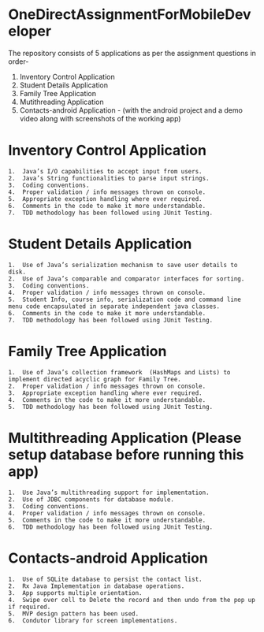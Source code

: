 # OneDirectAssignmentForMobileDeveloper

The repository consists of 5 applications as per the assignment questions in order-
  1. Inventory Control Application
  2. Student Details Application
  3. Family Tree Application
  4. Mutithreading Application
  5. Contacts-android Application - (with the android project and a demo video along with screenshots of the working app)
  
  
  # Inventory Control Application
    1.	Java’s I/O capabilities to accept input from users.
    2.	Java’s String functionalities to parse input strings.
    3.	Coding conventions.
    4.	Proper validation / info messages thrown on console.
    5.	Appropriate exception handling where ever required.
    6.	Comments in the code to make it more understandable.
    7.	TDD methodology has been followed using JUnit Testing.
  
  # Student Details Application
    1.	Use of Java’s serialization mechanism to save user details to disk.
    2.	Use of Java’s comparable and comparator interfaces for sorting.
    3.	Coding conventions.
    4.	Proper validation / info messages thrown on console.
    5.	Student Info, course info, serialization code and command line menu code encapsulated in separate independent java classes.
    6.	Comments in the code to make it more understandable.
    7.	TDD methodology has been followed using JUnit Testing.
    
  # Family Tree Application
    1.  Use of Java’s collection framework  (HashMaps and Lists) to implement directed acyclic graph for Family Tree.
    2.  Proper validation / info messages thrown on console.
    3.  Appropriate exception handling where ever required.
    4.  Comments in the code to make it more understandable.
    5.  TDD methodology has been followed using JUnit Testing.

  # Multithreading Application (Please setup database before running this app)
    1.  Use Java’s multithreading support for implementation.
    2.  Use of JDBC components for database module.
    3.	Coding conventions.
    4.	Proper validation / info messages thrown on console.
    5.	Comments in the code to make it more understandable.
    6.	TDD methodology has been followed using JUnit Testing.
    
  # Contacts-android Application
    1.  Use of SQLite database to persist the contact list.
    2.  Rx Java Implementation in database operations.
    3.	App supports multiple orientation.
    4.	Swipe over cell to Delete the record and then undo from the pop up if required.
    5.	MVP design pattern has been used.
    6.	Condutor library for screen implementations.

    
